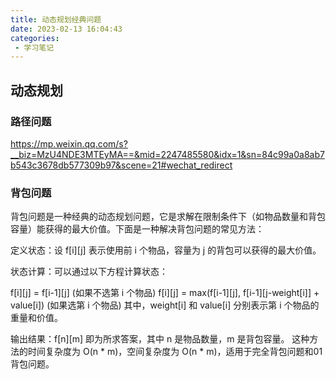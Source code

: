 ```yaml
---
title: 动态规划经典问题
date: 2023-02-13 16:04:43
categories: 
 - 学习笔记
---
```


## 动态规划

### 路径问题
https://mp.weixin.qq.com/s?__biz=MzU4NDE3MTEyMA==&mid=2247485580&idx=1&sn=84c99a0a8ab7b543c3678db577309b97&scene=21#wechat_redirect

### 背包问题
背包问题是一种经典的动态规划问题，它是求解在限制条件下（如物品数量和背包容量）能获得的最大价值。下面是一种解决背包问题的常见方法：

定义状态：设 f[i][j] 表示使用前 i 个物品，容量为 j 的背包可以获得的最大价值。

状态计算：可以通过以下方程计算状态：

f[i][j] = f[i-1][j] (如果不选第 i 个物品)
f[i][j] = max(f[i-1][j], f[i-1][j-weight[i]] + value[i]) (如果选第 i 个物品)
其中，weight[i] 和 value[i] 分别表示第 i 个物品的重量和价值。

输出结果：f[n][m] 即为所求答案，其中 n 是物品数量，m 是背包容量。
这种方法的时间复杂度为 O(n * m)，空间复杂度为 O(n * m)，适用于完全背包问题和01背包问题。
